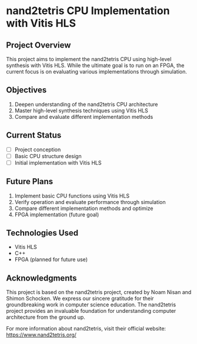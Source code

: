# nand2tetris CPU Implementation with Vitis HLS

## Project Overview

This project aims to implement the nand2tetris CPU using high-level synthesis with Vitis HLS. While the ultimate goal is to run on an FPGA, the current focus is on evaluating various implementations through simulation.

## Objectives

1. Deepen understanding of the nand2tetris CPU architecture
2. Master high-level synthesis techniques using Vitis HLS
3. Compare and evaluate different implementation methods

## Current Status

- [ ] Project conception
- [ ] Basic CPU structure design
- [ ] Initial implementation with Vitis HLS

## Future Plans

1. Implement basic CPU functions using Vitis HLS
2. Verify operation and evaluate performance through simulation
3. Compare different implementation methods and optimize
4. FPGA implementation (future goal)

## Technologies Used

- Vitis HLS
- C++
- FPGA (planned for future use)

## Acknowledgments

This project is based on the nand2tetris project, created by Noam Nisan and Shimon Schocken. We express our sincere gratitude for their groundbreaking work in computer science education. The nand2tetris project provides an invaluable foundation for understanding computer architecture from the ground up.

For more information about nand2tetris, visit their official website: https://www.nand2tetris.org/
